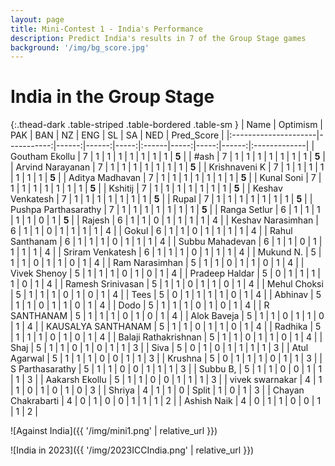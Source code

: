 ```yaml
---
layout: page
title: Mini-Contest 1 - India's Performance
description: Predict India's results in 7 of the Group Stage games
background: '/img/bg_score.jpg'
---
```


# India in the Group Stage

{:.thead-dark .table-striped .table-bordered .table-sm }
| Name                 |   Optimism |   PAK |   BAN |   NZ | ENG   |   SL |   SA |   NED | Pred_Score   |
|:---------------------|-----------:|------:|------:|-----:|:------|-----:|-----:|------:|:-------------|
| Goutham Ekollu       |          7 |     1 |     1 |    1 | 1     |    1 |    1 |     1 | **5**        |
| #ash                 |          7 |     1 |     1 |    1 | 1     |    1 |    1 |     1 | **5**        |
| Arvind Narayanan     |          7 |     1 |     1 |    1 | 1     |    1 |    1 |     1 | **5**        |
| Krishnaveni K        |          7 |     1 |     1 |    1 | 1     |    1 |    1 |     1 | **5**        |
| Aditya Madhavan      |          7 |     1 |     1 |    1 | 1     |    1 |    1 |     1 | **5**        |
| Kunal Soni           |          7 |     1 |     1 |    1 | 1     |    1 |    1 |     1 | **5**        |
| Kshitij              |          7 |     1 |     1 |    1 | 1     |    1 |    1 |     1 | **5**        |
| Keshav Venkatesh     |          7 |     1 |     1 |    1 | 1     |    1 |    1 |     1 | **5**        |
| Rupal                |          7 |     1 |     1 |    1 | 1     |    1 |    1 |     1 | **5**        |
| Pushpa Parthasarathy |          7 |     1 |     1 |    1 | 1     |    1 |    1 |     1 | **5**        |
| Ranga Setlur         |          6 |     1 |     1 |    1 | 1     |    1 |    0 |     1 | **5**        |
| Rajesh               |          6 |     1 |     1 |    0 | 1     |    1 |    1 |     1 | 4            |
| Keshav Narasimhan    |          6 |     1 |     1 |    0 | 1     |    1 |    1 |     1 | 4            |
| Gokul                |          6 |     1 |     1 |    0 | 1     |    1 |    1 |     1 | 4            |
| Rahul Santhanam      |          6 |     1 |     1 |    1 | 0     |    1 |    1 |     1 | 4            |
| Subbu Mahadevan      |          6 |     1 |     1 |    0 | 1     |    1 |    1 |     1 | 4            |
| Sriram Venkatesh     |          6 |     1 |     1 |    1 | 0     |    1 |    1 |     1 | 4            |
| Mukund N.            |          5 |     1 |     1 |    0 | 1     |    1 |    0 |     1 | 4            |
| Ram Narasimhan       |          5 |     1 |     1 |    0 | 1     |    1 |    0 |     1 | 4            |
| Vivek Shenoy         |          5 |     1 |     1 |    1 | 0     |    1 |    0 |     1 | 4            |
| Pradeep Haldar       |          5 |     0 |     1 |    1 | 1     |    1 |    0 |     1 | 4            |
| Ramesh Srinivasan    |          5 |     1 |     1 |    0 | 1     |    1 |    0 |     1 | 4            |
| Mehul Choksi         |          5 |     1 |     1 |    1 | 0     |    1 |    0 |     1 | 4            |
| Tees                 |          5 |     0 |     1 |    1 | 1     |    1 |    0 |     1 | 4            |
| Abhinav              |          5 |     1 |     1 |    0 | 1     |    1 |    0 |     1 | 4            |
| Dodo                 |          5 |     1 |     1 |    1 | 0     |    1 |    0 |     1 | 4            |
| R SANTHANAM          |          5 |     1 |     1 |    1 | 0     |    1 |    0 |     1 | 4            |
| Alok Baveja          |          5 |     1 |     1 |    0 | 1     |    1 |    0 |     1 | 4            |
| KAUSALYA SANTHANAM   |          5 |     1 |     1 |    0 | 1     |    1 |    0 |     1 | 4            |
| Radhika              |          5 |     1 |     1 |    1 | 0     |    1 |    0 |     1 | 4            |
| Balaji Rathakrishnan |          5 |     1 |     1 |    0 | 1     |    1 |    0 |     1 | 4            |
| Shaj                 |          5 |     1 |     1 |    0 | 1     |    0 |    1 |     1 | 3            |
| Siva                 |          5 |     0 |     1 |    0 | 1     |    1 |    1 |     1 | 3            |
| Atul Agarwal         |          5 |     1 |     1 |    1 | 0     |    0 |    1 |     1 | 3            |
| Krushna              |          5 |     0 |     1 |    1 | 1     |    0 |    1 |     1 | 3            |
| S Parthasarathy      |          5 |     1 |     1 |    0 | 0     |    1 |    1 |     1 | 3            |
| Subbu B,             |          5 |     1 |     1 |    0 | 0     |    1 |    1 |     1 | 3            |
| Aakarsh Ekollu       |          5 |     1 |     1 |    0 | 0     |    1 |    1 |     1 | 3            |
| vivek swarnakar      |          4 |     1 |     1 |    0 | 1     |    0 |    1 |     0 | 3            |
| Shriya               |          4 |     1 |     1 |    0 | Split |    1 |    0 |     1 | 3            |
| Chayan Chakrabarti   |          4 |     0 |     1 |    0 | 0     |    1 |    1 |     1 | 2            |
| Ashish Naik          |          4 |     0 |     1 |    1 | 0     |    0 |    1 |     1 | 2            |

![Against India]({{ '/img/mini1.png' | relative_url }})


![India in 2023]({{ '/img/2023ICCIndia.png' | relative_url }})
